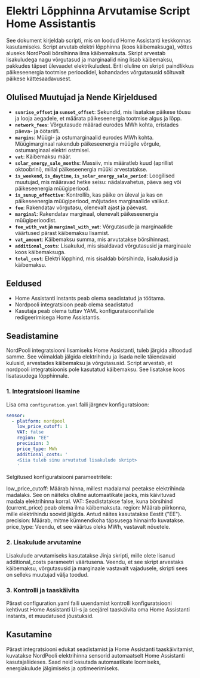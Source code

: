 # Elektri Lõpphinna Arvutamise Script Home Assistantis

See dokument kirjeldab scripti, mis on loodud Home Assistanti keskkonnas kasutamiseks. Script arvutab elektri lõpphinna (koos käibemaksuga), võttes aluseks NordPooli börsihinna ilma käibemaksuta. Skript arvestab lisakuludega nagu võrgutasud ja marginaalid ning lisab käibemaksu, pakkudes täpset ülevaadet elektrikuludest. Eriti oluline on skripti paindlikkus päikeseenergia tootmise perioodidel, kohandades võrgutasusid sõltuvalt päikese kättesaadavusest.

## Olulised Muutujad ja Nende Kirjeldused

- **`sunrise_offset` ja `sunset_offset`**: Sekundid, mis lisatakse päikese tõusu ja looja aegadele, et määrata päikeseenergia tootmise algus ja lõpp.
- **`network_fees`**: Võrgutasude määrad eurodes MWh kohta, eristades päeva- ja öötariifi.
- **`margins`**: Müügi- ja ostumarginaalid eurodes MWh kohta. Müügimarginaal rakendub päikeseenergia müügile võrgule, ostumarginaal elektri ostmisel.
- **`vat`**: Käibemaksu määr.
- **`solar_energy_sale_months`**: Massiiv, mis määratleb kuud (aprillist oktoobrini), millal päikeseenergia müüki arvestatakse.
- **`is_weekend`, `is_daytime`, `is_solar_energy_sale_period`**: Loogilised muutujad, mis määravad hetke seisu: nädalavahetus, päeva aeg või päikeseenergia müügiperiood.
- **`is_sunup_effective`**: Kontrollib, kas päike on üleval ja kas on päikeseenergia müügiperiood, mõjutades marginaalide valikut.
- **`fee`**: Rakendatav võrgutasu, olenevalt ajast ja päevast.
- **`marginal`**: Rakendatav marginaal, olenevalt päikeseenergia müügiperioodist.
- **`fee_with_vat` ja `marginal_with_vat`**: Võrgutasude ja marginaalide väärtused pärast käibemaksu lisamist.
- **`vat_amount`**: Käibemaksu summa, mis arvutatakse börsihinnast.
- **`additional_costs`**: Lisakulud, mis sisaldavad võrgutasusid ja marginaale koos käibemaksuga.
- **`total_cost`**: Elektri lõpphind, mis sisaldab börsihinda, lisakulusid ja käibemaksu.

## Eeldused

- Home Assistanti instants peab olema seadistatud ja töötama.
- Nordpooli integratsioon peab olema seadistatud
- Kasutaja peab olema tuttav YAML konfiguratsioonifailide redigeerimisega Home Assistantis.

## Seadistamine

NordPooli integratsiooni lisamiseks Home Assistanti, tuleb järgida alltoodud samme. See võimaldab jälgida elektrihindu ja lisada neile täiendavaid kulusid, arvestades käibemaksu ja võrgutasusid. Script arvestab, et nordpooli integratsioonis pole kasutatud käibemaksu. See lisatakse koos lisatasudega lõpphinnale.

### 1. Integratsiooni lisamine

Lisa oma `configuration.yaml` faili järgnev konfiguratsioon:

```yaml
sensor:
  - platform: nordpool
    low_price_cutoff: 1
    VAT: false
    region: "EE"
    precision: 3
    price_type: MWh
    additional_costs: '
    <Siia tuleb sinu arvutatud lisakulude skript>
    '
```

Selgitused konfiguratsiooni parameetritele:

low_price_cutoff: Määrab hinna, millest madalamal peetakse elektrihinda madalaks. See on näiteks oluline automaatikate jaoks, mis käivituvad madala elektrihinna korral.
VAT: Seadistatakse false, kuna börsihind (current_price) peab olema ilma käibemaksuta.
region: Määrab piirkonna, mille elektrihindu soovid jälgida. Antud näites kasutatakse Eestit ("EE").
precision: Määrab, mitme kümnendkoha täpsusega hinnainfo kuvatakse.
price_type: Veendu, et see väärtus oleks MWh, vastavalt nõuetele.

### 2. Lisakulude arvutamine
Lisakulude arvutamiseks kasutatakse Jinja skripti, mille olete lisanud additional_costs parameetri väärtusena. Veendu, et see skript arvestaks käibemaksu, võrgutasusid ja marginaale vastavalt vajadusele, skripti sees on selleks muutujad välja toodud.

### 3. Kontrolli ja taaskäivita
Pärast configuration.yaml faili uuendamist kontrolli konfiguratsiooni kehtivust Home Assistanti UI-s ja seejärel taaskäivita oma Home Assistanti instants, et muudatused jõustuksid.

## Kasutamine
Pärast integratsiooni edukat seadistamist ja Home Assistanti taaskäivitamist, kuvatakse NordPooli elektrihinna sensorid automaatselt Home Assistanti kasutajaliideses. Saad neid kasutada automaatikate loomiseks, energiakulude jälgimiseks ja optimeerimiseks.


